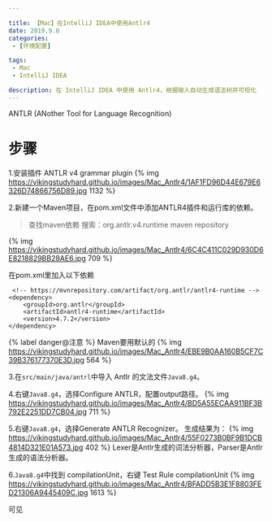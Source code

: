 ```yaml
---

title: 【Mac】在IntelliJ IDEA中使用Antlr4
date: 2019.9.8
categories: 
 - [环境配置]

tags: 
 - Mac
 - IntelliJ IDEA

description: 在 IntelliJ IDEA 中使用 Antlr4，根据输入自动生成语法树并可视化
---
```


ANTLR (ANother Tool for Language Recognition) 

# 步骤

1.安装插件 
ANTLR v4 grammar plugin
{% img https://vikingstudyhard.github.io/images/Mac_Antlr4/1AF1FD96D44E679E6326D74866756D89.jpg 1132 %}
 
2.新建一个Maven项目，在pom.xml文件中添加ANTLR4插件和运行库的依赖。
> 查找maven依赖
搜索：org.antlr.v4.runtime maven repository

{% img https://vikingstudyhard.github.io/images/Mac_Antlr4/6C4C411C029D930D6E8218829BB28AE6.jpg 709 %}

在pom.xml里加入以下依赖
```
 <!-- https://mvnrepository.com/artifact/org.antlr/antlr4-runtime -->
<dependency>
    <groupId>org.antlr</groupId>
    <artifactId>antlr4-runtime</artifactId>
    <version>4.7.2</version>
</dependency>
```
{% label danger@注意 %}
Maven要用默认的
{% img https://vikingstudyhard.github.io/images/Mac_Antlr4/EBE9B0AA160B5CF7C39B376177370E3D.jpg 564 %}

3.在`src/main/java/antrl`中导入 Antlr 的文法文件`Java8.g4`。

4.右键`Java8.g4`，选择Configure ANTLR，配置output路径。
{% img https://vikingstudyhard.github.io/images/Mac_Antlr4/BD5A55ECAA911BF3B792E2251DD7CB04.jpg 711 %}

5.右键`Java8.g4`，选择Generate ANTLR Recognizer。
生成结果为：
{% img https://vikingstudyhard.github.io/images/Mac_Antlr4/55F0273B0BF9B1DCB4814D321E01A573.jpg 402 %}
Lexer是Antlr生成的词法分析器，Parser是Antlr生成的语法分析器。

6.`Java8.g4`中找到 compilationUnit，右键 Test Rule compilationUnit
{% img https://vikingstudyhard.github.io/images/Mac_Antlr4/BFADD5B3E1F8803FED21306A9445409C.jpg 1613 %}

可见